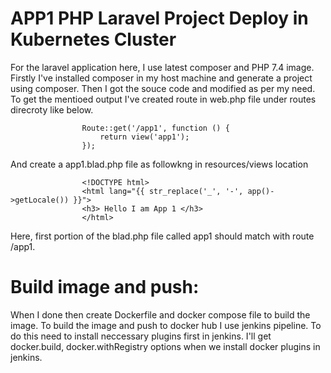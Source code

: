 # APP1 PHP Laravel Project Deploy in Kubernetes Cluster

For the laravel application here, I use latest composer and PHP 7.4 image. Firstly I've installed composer in my host machine and generate a project using composer. 
Then I got the souce code and modified as per my need. To get the mentioed output I've created route in web.php file under routes direcroty like below.

                    Route::get('/app1', function () {
                        return view('app1');
                    });

And create a app1.blad.php file as followkng in resources/views location

                    <!DOCTYPE html>
                    <html lang="{{ str_replace('_', '-', app()->getLocale()) }}">
                    <h3> Hello I am App 1 </h3>
                    </html>

Here, first portion of the blad.php file called app1 should match with route /app1. 
# Build image and push: 
When I done then create Dockerfile and docker compose file to build the image. To build the image and push to docker hub I use jenkins pipeline. To do this need to install neccessary plugins first in jenkins. I'll get docker.build, docker.withRegistry options when we install docker plugins in jenkins. 



